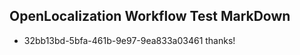 ## OpenLocalization Workflow Test MarkDown
* 32bb13bd-5bfa-461b-9e97-9ea833a03461 thanks!

<!--HONumber=Jul16_HO4-->


